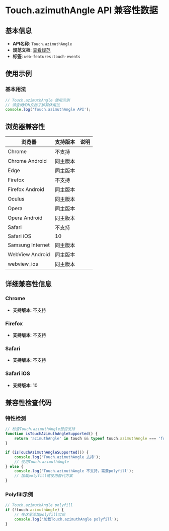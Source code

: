 # Touch.azimuthAngle API 兼容性数据

## 基本信息

- **API名称**: `Touch.azimuthAngle`
- **规范文档**: [查看规范](https://w3c.github.io/touch-events/#dom-touch-azimuthangle)
- **标签**: `web-features:touch-events`

## 使用示例

### 基本用法

```javascript
// Touch.azimuthAngle 使用示例
// 请查阅MDN文档了解具体用法
console.log('Touch.azimuthAngle API');
```

## 浏览器兼容性

| 浏览器 | 支持版本 | 说明 |
|--------|----------|------|
| Chrome | 不支持 |  |
| Chrome Android | 同主版本 |  |
| Edge | 同主版本 |  |
| Firefox | 不支持 |  |
| Firefox Android | 同主版本 |  |
| Oculus | 同主版本 |  |
| Opera | 同主版本 |  |
| Opera Android | 同主版本 |  |
| Safari | 不支持 |  |
| Safari iOS | 10 |  |
| Samsung Internet | 同主版本 |  |
| WebView Android | 同主版本 |  |
| webview_ios | 同主版本 |  |

## 详细兼容性信息

### Chrome

- **支持版本**: 不支持

### Firefox

- **支持版本**: 不支持

### Safari

- **支持版本**: 不支持

### Safari iOS

- **支持版本**: 10

## 兼容性检查代码

### 特性检测

```javascript
// 检查Touch.azimuthAngle是否支持
function isTouchAzimuthAngleSupported() {
    return 'azimuthAngle' in touch && typeof touch.azimuthAngle === 'function';
}

if (isTouchAzimuthAngleSupported()) {
    console.log('Touch.azimuthAngle 支持');
    // 使用Touch.azimuthAngle
} else {
    console.log('Touch.azimuthAngle 不支持，需要polyfill');
    // 加载polyfill或使用替代方案
}
```

### Polyfill示例

```javascript
// Touch.azimuthAngle polyfill
if (!touch.azimuthAngle) {
    // 在这里添加polyfill实现
    console.log('加载Touch.azimuthAngle polyfill');
}
```

